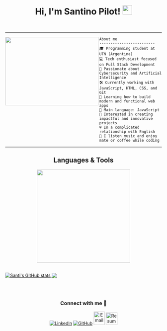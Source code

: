 <h1 align="center">
Hi, I'm Santino Pilot!
  <img src="https://media.giphy.com/media/hvRJCLFzcasrR4ia7z/giphy.gif" width="30"></h1>
<br/>

<hr>
<img style="vertical-align: middle;" align="left" src="https://media4.giphy.com/media/v1.Y2lkPTc5MGI3NjExb3g1cnBvcGNsNm5jMjZjMHQ1eTN6ang2ZHhqb29sOHAwcnpldWZ5YyZlcD12MV9pbnRlcm5hbF9naWZfYnlfaWQmY3Q9Zw/jBOOXxSJfG8kqMxT11/giphy.gif" width=300 height=220 />

```
About me
-------------------------
🎓 Programming student at UTN (Argentina)
💻 Tech enthusiast focused on Full Stack Development
🧠 Passionate about Cybersecurity and Artificial Intelligence
🛠 Currently working with JavaScript, HTML, CSS, and Git
🌱 Learning how to build modern and functional web apps
🌟 Main language: JavaScript
🚩 Interested in creating impactful and innovative projects
💔 In a complicated relationship with English
🧉 I listen music and enjoy mate or coffee while coding
```

<hr>

<h2 align="center">Languages & Tools</h2> 
<p align="center">
<img width="300px" src="https://skillicons.dev/icons?i=js,html,css,git,vscode&perline=10" />
</p>
<br />

<a href="https://github.com/anuraghazra/github-readme-stats">
  <img align="center" src="https://github-readme-stats.vercel.app/api?username=santipiloot&show_icons=true&include_all_commits=true&theme=onedark" alt="Santi's GitHub stats" />
</a>
<a href="https://github.com/anuraghazra/github-readme-stats">
  <img align="center" src="https://github-readme-stats.vercel.app/api/top-langs/?username=santipiloot&layout=compact&theme=onedark" />
</a>

<br /><br />

<h3 align="center">Connect with me 🤝</h3>

<p align="center">
  <a href="https://www.linkedin.com/in/santino-pilot-51b642308"><img src="https://img.icons8.com/doodle/40/000000/linkedin--v2.png" alt="LinkedIn" /></a>
  <a href="https://github.com/santipiloot"><img src="https://img.icons8.com/doodle/40/000000/github--v1.png" alt="GitHub" /></a>
  <a href="https://mailto:santipilot@gmail.com"><img src="https://img.icons8.com/doodle/2x/gmail-new.png" style="width:35px; height:43px;" alt="Email" /></a>
  <a href="https://www.instagram.com/santipiloot/?hl=es%2F"><img src="https://img.icons8.com/doodle/40/000000/instagram-new--v2.png" style="width:37px; height:40px;" alt="Resume" /></a>
</p

